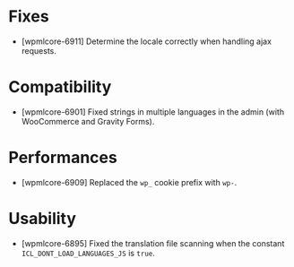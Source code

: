 # Fixes
* [wpmlcore-6911] Determine the locale correctly when handling ajax requests.

# Compatibility
* [wpmlcore-6901] Fixed strings in multiple languages in the admin (with WooCommerce and Gravity Forms).

# Performances
* [wpmlcore-6909] Replaced the `wp_` cookie prefix with `wp-`.

# Usability
* [wpmlcore-6895] Fixed the translation file scanning when the constant `ICL_DONT_LOAD_LANGUAGES_JS` is `true`.
